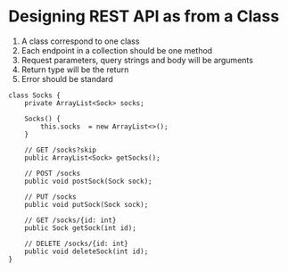 # Designing REST API as from a Class

1. A class correspond to one class
2. Each endpoint in a collection should be one method
3. Request parameters, query strings and body will be arguments
4. Return type will be the return
5. Error should be standard


```
class Socks {
    private ArrayList<Sock> socks;

    Socks() {
        this.socks  = new ArrayList<>();
    }

    // GET /socks?skip
    public ArrayList<Sock> getSocks();

    // POST /socks
    public void postSock(Sock sock);

    // PUT /socks
    public void putSock(Sock sock);

    // GET /socks/{id: int}
    public Sock getSock(int id); 

    // DELETE /socks/{id: int}
    public void deleteSock(int id);
}
```